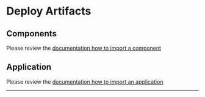 # Deploy Artifacts

## Components

Please review the [documentation how to import a component][ImportComponent]

## Application

Please review the [documentation how to import an application][ImportApp]

---

[ImportComponent]: https://www.ibm.com/docs/en/devops-deploy/8.1.2?topic=components-importing
[ImportApp]: https://www.ibm.com/docs/en/devops-deploy/8.1.2?topic=applications-importing